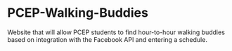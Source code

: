 # PCEP-Walking-Buddies
Website that will allow PCEP students to find hour-to-hour walking buddies based on integration with the Facebook API and entering a schedule.